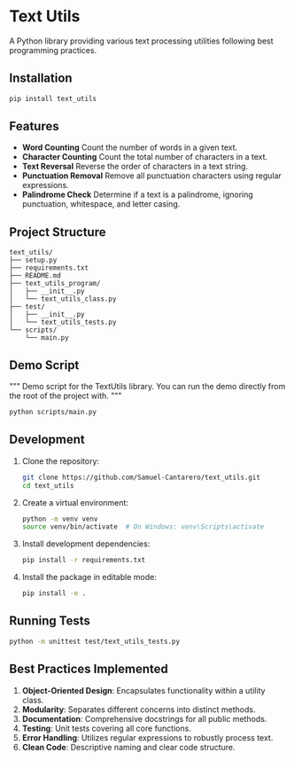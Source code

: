 # Text Utils

A Python library providing various text processing utilities following best programming practices.

## Installation

```bash
pip install text_utils
```

## Features

* **Word Counting**
  Count the number of words in a given text.
* **Character Counting**
  Count the total number of characters in a text.
* **Text Reversal**
  Reverse the order of characters in a text string.
* **Punctuation Removal**
  Remove all punctuation characters using regular expressions.
* **Palindrome Check**
  Determine if a text is a palindrome, ignoring punctuation, whitespace, and letter casing.

## Project Structure

```
text_utils/
├── setup.py
├── requirements.txt
├── README.md
├── text_utils_program/
│   ├── __init__.py
│   └── text_utils_class.py
├── test/
│   ├── __init__.py
│   └── text_utils_tests.py
└── scripts/
    └── main.py
```

## Demo Script

"""
Demo script for the TextUtils library.
You can run the demo directly from the root of the project with.
"""
```bash
python scripts/main.py
```

## Development

1. Clone the repository:

   ```bash
   git clone https://github.com/Samuel-Cantarero/text_utils.git
   cd text_utils
   ```
2. Create a virtual environment:

   ```bash
   python -m venv venv
   source venv/bin/activate  # On Windows: venv\Scripts\activate
   ```
3. Install development dependencies:

   ```bash
   pip install -r requirements.txt
   ```
4. Install the package in editable mode:

   ```bash
   pip install -e .
   ```

## Running Tests

```bash
python -m unittest test/text_utils_tests.py
```

## Best Practices Implemented

1. **Object-Oriented Design**: Encapsulates functionality within a utility class.
2. **Modularity**: Separates different concerns into distinct methods.
3. **Documentation**: Comprehensive docstrings for all public methods.
4. **Testing**: Unit tests covering all core functions.
5. **Error Handling**: Utilizes regular expressions to robustly process text.
6. **Clean Code**: Descriptive naming and clear code structure.


